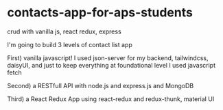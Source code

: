 # contacts-app-for-aps-students
crud with vanilla js, react redux, express

 I'm going to build 3 levels of contact list app
 
 First) vanilla javascript! I used json-server for my backend, tailwindcss, daisyUI, and just to keep everything at foundational level I used javascript fetch
 
 Second) a RESTfull API with node.js and express.js and MongoDB
 
 Third) a React Redux App using react-redux and redux-thunk, material UI
